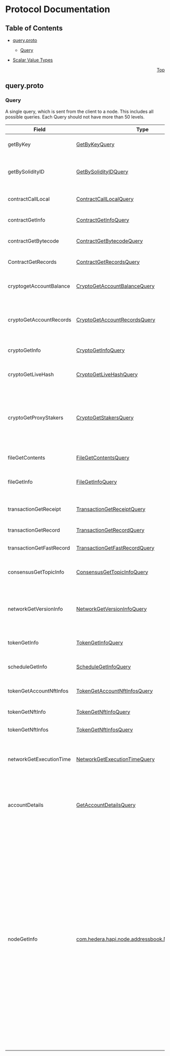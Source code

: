 # Protocol Documentation
<a name="top"></a>

## Table of Contents

- [query.proto](#query-proto)
    - [Query](#proto-Query)
  
- [Scalar Value Types](#scalar-value-types)



<a name="query-proto"></a>
<p align="right"><a href="#top">Top</a></p>

## query.proto



<a name="proto-Query"></a>

### Query
A single query, which is sent from the client to a node. This includes all possible queries. Each
Query should not have more than 50 levels.


| Field | Type | Label | Description |
| ----- | ---- | ----- | ----------- |
| getByKey | [GetByKeyQuery](#proto-GetByKeyQuery) |  | Get all entities associated with a given key |
| getBySolidityID | [GetBySolidityIDQuery](#proto-GetBySolidityIDQuery) |  | Get the IDs in the format used in transactions, given the format used in Solidity |
| contractCallLocal | [ContractCallLocalQuery](#proto-ContractCallLocalQuery) |  | Call a function of a smart contract instance |
| contractGetInfo | [ContractGetInfoQuery](#proto-ContractGetInfoQuery) |  | Get information about a smart contract instance |
| contractGetBytecode | [ContractGetBytecodeQuery](#proto-ContractGetBytecodeQuery) |  | Get runtime code used by a smart contract instance |
| ContractGetRecords | [ContractGetRecordsQuery](#proto-ContractGetRecordsQuery) |  | Get Records of the contract instance |
| cryptogetAccountBalance | [CryptoGetAccountBalanceQuery](#proto-CryptoGetAccountBalanceQuery) |  | Get the current balance in a cryptocurrency account |
| cryptoGetAccountRecords | [CryptoGetAccountRecordsQuery](#proto-CryptoGetAccountRecordsQuery) |  | Get all the records that currently exist for transactions involving an account |
| cryptoGetInfo | [CryptoGetInfoQuery](#proto-CryptoGetInfoQuery) |  | Get all information about an account |
| cryptoGetLiveHash | [CryptoGetLiveHashQuery](#proto-CryptoGetLiveHashQuery) |  | Get a single livehash from a single account, if present |
| cryptoGetProxyStakers | [CryptoGetStakersQuery](#proto-CryptoGetStakersQuery) |  | Get all the accounts that proxy stake to a given account, and how much they proxy stake (not yet implemented in the current API) |
| fileGetContents | [FileGetContentsQuery](#proto-FileGetContentsQuery) |  | Get the contents of a file (the bytes stored in it) |
| fileGetInfo | [FileGetInfoQuery](#proto-FileGetInfoQuery) |  | Get information about a file, such as its expiration date |
| transactionGetReceipt | [TransactionGetReceiptQuery](#proto-TransactionGetReceiptQuery) |  | Get a receipt for a transaction (lasts 180 seconds) |
| transactionGetRecord | [TransactionGetRecordQuery](#proto-TransactionGetRecordQuery) |  | Get a record for a transaction |
| transactionGetFastRecord | [TransactionGetFastRecordQuery](#proto-TransactionGetFastRecordQuery) |  | Get a record for a transaction (lasts 180 seconds) |
| consensusGetTopicInfo | [ConsensusGetTopicInfoQuery](#proto-ConsensusGetTopicInfoQuery) |  | Get the parameters of and state of a consensus topic. |
| networkGetVersionInfo | [NetworkGetVersionInfoQuery](#proto-NetworkGetVersionInfoQuery) |  | Get the versions of the HAPI protobuf and Hedera Services software deployed on the responding node. |
| tokenGetInfo | [TokenGetInfoQuery](#proto-TokenGetInfoQuery) |  | Get all information about a token |
| scheduleGetInfo | [ScheduleGetInfoQuery](#proto-ScheduleGetInfoQuery) |  | Get all information about a scheduled entity |
| tokenGetAccountNftInfos | [TokenGetAccountNftInfosQuery](#proto-TokenGetAccountNftInfosQuery) |  | Get a list of NFTs associated with the account |
| tokenGetNftInfo | [TokenGetNftInfoQuery](#proto-TokenGetNftInfoQuery) |  | Get all information about a NFT |
| tokenGetNftInfos | [TokenGetNftInfosQuery](#proto-TokenGetNftInfosQuery) |  | Get a list of NFTs for the token |
| networkGetExecutionTime | [NetworkGetExecutionTimeQuery](#proto-NetworkGetExecutionTimeQuery) |  | Gets <tt>handleTransaction</tt> times for one or more "sufficiently recent" TransactionIDs |
| accountDetails | [GetAccountDetailsQuery](#proto-GetAccountDetailsQuery) |  | Gets all information about an account including allowances granted by the account |
| nodeGetInfo | [com.hedera.hapi.node.addressbook.NodeGetInfoQuery](#com-hedera-hapi-node-addressbook-NodeGetInfoQuery) |  | Request detail information for a consensus node within the network address book. <p> This query is a privileged action that requires signature from the Hedera governing council.<br/> The response, when successful, SHALL contain the full information currently available, including current status, for the single consensus node identifier provided.<br/> The node queried MAY be active, inactive, deleted, or pending a change at the next network upgrade. |





 <!-- end messages -->

 <!-- end enums -->

 <!-- end HasExtensions -->

 <!-- end services -->



